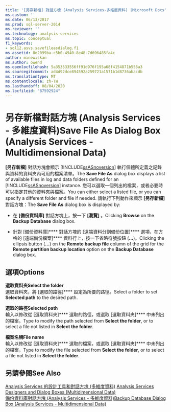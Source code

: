 ```yaml
---
title: '[另存新檔] 對話方塊 (Analysis Services-多維度資料) |Microsoft Docs'
ms.custom: ''
ms.date: 06/13/2017
ms.prod: sql-server-2014
ms.reviewer: ''
ms.technology: analysis-services
ms.topic: conceptual
f1_keywords:
- sql12.asvs.savefileasdialog.f1
ms.assetid: 8e2099ba-c5b0-4940-8e48-7d696485fa4c
author: minewiskan
ms.author: owend
ms.openlocfilehash: 5a353533556ff91d976f195a68f4154871b556a3
ms.sourcegitcommit: ad4d92dce894592a259721a1571b1d8736abacdb
ms.translationtype: MT
ms.contentlocale: zh-TW
ms.lasthandoff: 08/04/2020
ms.locfileid: "87592924"
---
```

# <a name="save-file-as-dialog-box-analysis-services---multidimensional-data"></a><span data-ttu-id="48409-102">另存新檔對話方塊 (Analysis Services - 多維度資料)</span><span class="sxs-lookup"><span data-stu-id="48409-102">Save File As Dialog Box (Analysis Services - Multidimensional Data)</span></span>
  <span data-ttu-id="48409-103">**[另存新檔]** 對話方塊會顯示 [!INCLUDE[ssASnoversion](../includes/ssasnoversion-md.md)] 執行個體所定義之記錄與資料的資料夾內可用的檔案清單。</span><span class="sxs-lookup"><span data-stu-id="48409-103">The **Save File As** dialog box displays a list of available files in log and data folders defined for an [!INCLUDE[ssASnoversion](../includes/ssasnoversion-md.md)] instance.</span></span> <span data-ttu-id="48409-104">您可以選取一個列出的檔案，或者必要時可以指定其他的資料夾與檔案。</span><span class="sxs-lookup"><span data-stu-id="48409-104">You can either select a listed file, or you can specify a different folder and file if needed.</span></span> <span data-ttu-id="48409-105">請執行下列動作來顯示 **[另存新檔]** 對話方塊：</span><span class="sxs-lookup"><span data-stu-id="48409-105">The **Save File As** dialog box is displayed by:</span></span>  
  
-   <span data-ttu-id="48409-106">在 **[備份資料庫]** 對話方塊上，按一下 **[瀏覽]** 。</span><span class="sxs-lookup"><span data-stu-id="48409-106">Clicking **Browse** on the **Backup Database** dialog box.</span></span>  
  
-   <span data-ttu-id="48409-107">針對 [備份資料庫]\*\*\*\* 對話方塊的 [遠端資料分割備份位置]\*\*\*\* 選項，在方格的 [遠端備份檔案]\*\*\*\* 資料行上，按一下省略符號按鈕 (**...**)。</span><span class="sxs-lookup"><span data-stu-id="48409-107">Clicking the ellipsis button (**...**) on the **Remote backup file** column of the grid for the **Remote partition backup location** option on the **Backup Database** dialog box.</span></span>  
  
## <a name="options"></a><span data-ttu-id="48409-108">選項</span><span class="sxs-lookup"><span data-stu-id="48409-108">Options</span></span>  
 <span data-ttu-id="48409-109">**選取資料夾**</span><span class="sxs-lookup"><span data-stu-id="48409-109">**Select the folder**</span></span>  
 <span data-ttu-id="48409-110">選取資料夾，將 [選取的路徑]\*\*\*\* 設定為所要的路徑。</span><span class="sxs-lookup"><span data-stu-id="48409-110">Select a folder to set **Selected path** to the desired path.</span></span>  
  
 <span data-ttu-id="48409-111">**選取的路徑**</span><span class="sxs-lookup"><span data-stu-id="48409-111">**Selected path**</span></span>  
 <span data-ttu-id="48409-112">輸入以修改從 [選取資料夾]\*\*\*\* 選取的路徑，或選取 [選取資料夾]\*\*\*\* 中未列出的檔案。</span><span class="sxs-lookup"><span data-stu-id="48409-112">Type to modify the path selected from **Select the folder**, or to select a file not listed in **Select the folder**.</span></span>  
  
 <span data-ttu-id="48409-113">**檔案名稱**</span><span class="sxs-lookup"><span data-stu-id="48409-113">**File name**</span></span>  
 <span data-ttu-id="48409-114">輸入以修改從 [選取資料夾]\*\*\*\* 選取的檔案，或選取 [選取資料夾]\*\*\*\* 中未列出的檔案。</span><span class="sxs-lookup"><span data-stu-id="48409-114">Type to modify the file selected from **Select the folder**, or to select a file not listed in **Select the folder**.</span></span>  
  
## <a name="see-also"></a><span data-ttu-id="48409-115">另請參閱</span><span class="sxs-lookup"><span data-stu-id="48409-115">See Also</span></span>  
 <span data-ttu-id="48409-116">[Analysis Services 的設計工具和對話方塊 &#40;多維度資料&#41;](analysis-services-designers-and-dialog-boxes-multidimensional-data.md) </span><span class="sxs-lookup"><span data-stu-id="48409-116">[Analysis Services Designers and Dialog Boxes &#40;Multidimensional Data&#41;](analysis-services-designers-and-dialog-boxes-multidimensional-data.md) </span></span>  
 [<span data-ttu-id="48409-117">備份資料庫對話方塊 &#40;Analysis Services - 多維度資料&#41;</span><span class="sxs-lookup"><span data-stu-id="48409-117">Backup Database Dialog Box &#40;Analysis Services - Multidimensional Data&#41;</span></span>](backup-database-dialog-box-analysis-services-multidimensional-data.md)  
  
  

